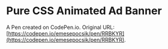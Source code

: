# Pure CSS Animated Ad Banner

A Pen created on CodePen.io. Original URL: [https://codepen.io/emesepocsik/pen/RRBKYR](https://codepen.io/emesepocsik/pen/RRBKYR).


